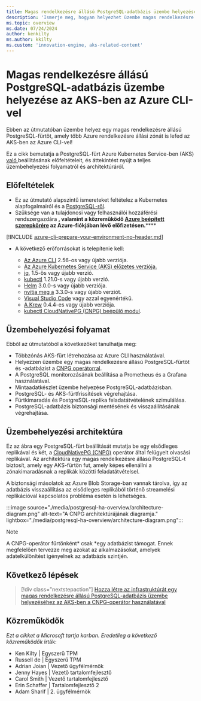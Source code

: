 ```yaml
---
title: Magas rendelkezésre állású PostgreSQL-adatbázis üzembe helyezésének áttekintése az AKS-ben az Azure CLI-vel
description: 'Ismerje meg, hogyan helyezhet üzembe magas rendelkezésre állású PostgreSQL-adatbázist az AKS-en a CloudNativePG operátor használatával!'
ms.topic: overview
ms.date: 07/24/2024
author: kenkilty
ms.author: kkilty
ms.custom: 'innovation-engine, aks-related-content'
---
```

# Magas rendelkezésre állású PostgreSQL-adatbázis üzembe helyezése az AKS-ben az Azure CLI-vel

Ebben az útmutatóban üzembe helyez egy magas rendelkezésre állású PostgreSQL-fürtöt, amely több Azure rendelkezésre állási zónát is lefed az AKS-ben az Azure CLI-vel!

Ez a cikk bemutatja a PostgreSQL-fürt Azure Kubernetes Service-ben (AKS)[ való ][what-is-aks]beállításának előfeltételeit, és áttekintést nyújt a teljes üzembehelyezési folyamatról és architektúráról.

## Előfeltételek

* Ez az útmutató alapszintű ismereteket feltételez a Kubernetes alapfogalmairól [][core-kubernetes-concepts] és a [PostgreSQL-ről][postgresql].
* Szüksége van a tulajdonosi vagy felhasználói hozzáférési rendszergazdára **, valamint a **közreműködő** [Azure beépített szerepkörére][azure-roles] az Azure-fiókjában lévő előfizetésen.******

[!INCLUDE [azure-cli-prepare-your-environment-no-header.md](~/reusable-content/azure-cli/azure-cli-prepare-your-environment-no-header.md)]

* A következő erőforrásokat is telepítenie kell:

  * [Az Azure CLI](/cli/azure/install-azure-cli) 2.56-os vagy újabb verziója.
  * [Az Azure Kubernetes Service (AKS) előzetes verziója.][aks-preview]
  * [jq][jq], 1.5-ös vagy újabb verzió.
  * [kubectl][install-kubectl] 1.21.0-s vagy újabb verzió.
  * [Helm][install-helm] 3.0.0-s vagy újabb verziója.
  * [nyitja meg a][install-openssl] 3.3.0-s vagy újabb verziót.
  * [Visual Studio Code][install-vscode] vagy azzal egyenértékű.
  * [A Krew][install-krew] 0.4.4-es vagy újabb verziója.
  * [kubectl CloudNativePG (CNPG) beépülő modul][cnpg-plugin].

## Üzembehelyezési folyamat

Ebből az útmutatóból a következőket tanulhatja meg:

* Többzónás AKS-fürt létrehozása az Azure CLI használatával.
* Helyezzen üzembe egy magas rendelkezésre állású PostgreSQL-fürtöt és -adatbázist a [CNPG operátorral][cnpg-plugin].
* A PostgreSQL monitorozásának beállítása a Prometheus és a Grafana használatával.
* Mintaadatkészlet üzembe helyezése PostgreSQL-adatbázisban.
* PostgreSQL- és AKS-fürtfrissítések végrehajtása.
* Fürtkimaradás és PostgreSQL-replika feladatátvételének szimulálása.
* PostgreSQL-adatbázis biztonsági mentésének és visszaállításának végrehajtása.

## Üzembehelyezési architektúra

Ez az ábra egy PostgreSQL-fürt beállítását mutatja be egy elsődleges replikával és két, a [CloudNativePG (CNPG)](https://cloudnative-pg.io/) operátor által felügyelt olvasási replikával. Az architektúra egy magas rendelkezésre állású PostgreSQL-t biztosít, amely egy AKS-fürtön fut, amely képes ellenállni a zónakimaradásnak a replikák közötti feladatátvételsel.

A biztonsági másolatok az Azure Blob Storage-ban [](/azure/storage/blobs/)vannak tárolva, így az adatbázis visszaállítása az elsődleges replikából történő streamelési replikációval kapcsolatos probléma esetén is lehetséges.

:::image source="./media/postgresql-ha-overview/architecture-diagram.png" alt-text="A CNPG architektúrájának diagramja." lightbox="./media/postgresql-ha-overview/architecture-diagram.png":::

> [!NOTE]
> A CNPG-operátor fürtönként* csak *egy adatbázist támogat. Ennek megfelelően tervezze meg azokat az alkalmazásokat, amelyek adatelkülönítést igényelnek az adatbázis szintjén.

## Következő lépések

> [!div class="nextstepaction"]
> [Hozza létre az infrastruktúrát egy magas rendelkezésre állású PostgreSQL-adatbázis üzembe helyezéséhez az AKS-ben a CNPG-operátor használatával][create-infrastructure]

## Közreműködők

*Ezt a cikket a Microsoft tartja karban. Eredetileg a következő közreműködők* írták:

* Ken Kilty | Egyszerű TPM
* Russell de | Egyszerű TPM
* Adrian Joian | Vezető ügyfélmérnök
* Jenny Hayes | Vezető tartalomfejlesztő
* Carol Smith | Vezető tartalomfejlesztő
* Erin Schaffer | Tartalomfejlesztő 2
* Adam Sharif | 2. ügyfélmérnök

<!-- LINKS -->
[what-is-aks]: ./what-is-aks.md
[postgresql]: https://www.postgresql.org/
[core-kubernetes-concepts]: ./concepts-clusters-workloads.md
[azure-roles]: ../role-based-access-control/built-in-roles.md
[aks-preview]: ./draft.md#install-the-aks-preview-azure-cli-extension
[jq]: https://jqlang.github.io/jq/
[install-kubectl]: https://kubernetes.io/docs/tasks/tools/install-kubectl/
[install-helm]: https://helm.sh/docs/intro/install/
[install-openssl]: https://www.openssl.org/
[install-vscode]: https://code.visualstudio.com/Download
[install-krew]: https://krew.sigs.k8s.io/
[cnpg-plugin]: https://cloudnative-pg.io/documentation/current/kubectl-plugin/#using-krew
[create-infrastructure]: ./create-postgresql-ha.md
